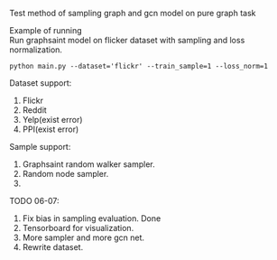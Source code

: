 Test method of sampling graph and gcn model on pure graph task


Example of running  
Run graphsaint model on flicker dataset with sampling and loss normalization.

```shell script
python main.py --dataset='flickr' --train_sample=1 --loss_norm=1
```

Dataset support:
1. Flickr
2. Reddit
3. Yelp(exist error)
4. PPI(exist error)

Sample support:
1. Graphsaint random walker sampler.
2. Random node sampler.
3.


TODO 06-07:
1. Fix bias in sampling evaluation. Done
2. Tensorboard for visualization.
3. More sampler and more gcn net.
4. Rewrite dataset.